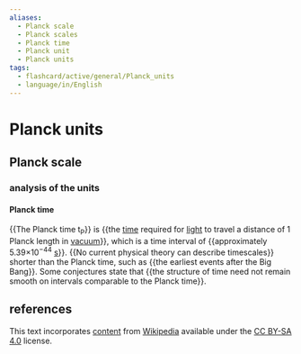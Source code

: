 ```yaml
---
aliases:
  - Planck scale
  - Planck scales
  - Planck time
  - Planck unit
  - Planck units
tags:
  - flashcard/active/general/Planck_units
  - language/in/English
---
```


# Planck units

## Planck scale

### analysis of the units

#### Planck time

{{The Planck time t<sub>P</sub>}} is {{the [time](time.md) required for [light](light.md) to travel a distance of 1 Planck length in [vacuum](vacuum.md)}}, which is a time interval of {{approximately 5.39×10<sup>−44</sup> [s](second.md)}}. {{No current physical theory can describe timescales}} shorter than the Planck time, such as {{the earliest events after the Big Bang}}. Some conjectures state that {{the structure of time need not remain smooth on intervals comparable to the Planck time}}. <!--SR:!2025-07-24,261,330!2025-03-29,163,310!2024-11-07,41,210!2024-11-07,61,310!2024-11-14,66,310!2025-03-29,165,310-->

## references

This text incorporates [content](https://en.wikipedia.org/wiki/Planck_units) from [Wikipedia](Wikipedia.md) available under the [CC BY-SA 4.0](https://creativecommons.org/licenses/by-sa/4.0/) license.
